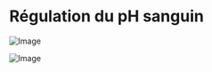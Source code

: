 # Régulation du pH sanguin

![Image](.//media/urgences/Scan_0202.jpg)

![Image](.//media/urgences/Scan_0202_verso.jpg)
